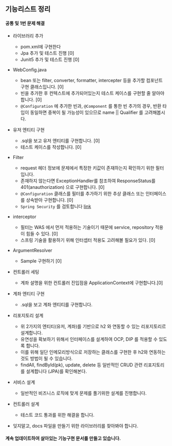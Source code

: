 ## 기능리스트 정리

#### 공통 및 1번 문제 해결 

* 라이브러리 추가
  * pom.xml에 구현한다
  * Jpa 추가 및 테스트 진행 [0]
  * Junit5 추가 및 테스트 진행 [0]

* WebConfig.java
  * bean 또는 filter, converter, formatter, intercepter 등을 추가할 컴포넌트 구현 클래스입니다. [0]
  * 빈을 추가한 후 컨텍스트에 추가되어있는지 테스트 케이스를 구현할 줄 알아야합니다. [0]
  * `@Configuration` 에 추가한 빈과, `@Component` 를 통한 빈 추가의 경우, 반환 타입이 동일하면 중복이 될 가능성이 있으므로 name || Qualifier 를 고려해봅시다.

* 유저 엔티티 구현
  * .sql을 보고 유저 엔티티를 구현합니다. [0]
  * 테스트 케이스를 작성합니다. [0]
 
* Filter
  * request 헤더 정보에 문제에서 특정한 키값이 존재하는지 확인하기 위한 필터입니다.
  * 존재하지 않는다면 ExceptionHandler를 참조하여 ResponseStatus를 401(anauthorization) 으로 구현합니다. [0]
  * `@Configuration` 클래스를 필터를 추가하기 위한 추상 클래스 또는 인터페이스를 상속받아 구현합니다. [0]
  * `Spring Security` 를 검토합니다 [link](https://kimchanjung.github.io/programming/2020/07/01/spring-security-01/)


* interceptor
  * 필터는 WAS 에서 먼저 적용하는 기술이기 때문에 service, repository 적용이 힘들 수 있다. [0]
  * 스프링 기술을 활용하기 위해 인터셉터 적용도 고려해볼 필요가 있다. [0]

* ArgumentResolver
  * Sample 구현하기 [0]

* 컨트롤러 세팅
  * 계좌 설명을 위한 컨트롤러 진입점을 ApplicationContext에 구현합니다.[0]

* 계좌 엔티티 구현
  * .sql을 보고 계좌 엔티티를 구현합니다.
  
* 리포지토리 설계
  * 위 2가지의 엔티티(유저, 계좌)를 기반으로 h2 와 연동할 수 있는 리포지토리르 설계합니다.
  * 유연성을 확보하기 위해서 인터페이스를 설계하여 OCP, DIP 를 적용할 수 있도록 합니다.
  * 이를 위해 일단 인메모리방식으로 저장하는 클래스를 구현한 후 h2와 연동하는 것도 방법이 될 수 있습니다.
  * findAll, findById(pk), update, delete 등 일반적인 CRUD 관련 리포지토리를 설계합니다 (JPA)를 확인해본다.

* 서비스 설계
  * 일반적인 비즈니스 로직에 맞게 문제를 풀기위한 설계를 진행합니다.
* 컨트롤러 설계
  * 테스트 코드 통과를 위한 해결을 합니다.
  
* 잊지말고, docs 파일을 만들기 위한 라이브러리를 찾아봐야 합니다.
#### 계속 업데이트하여 살아있는 기능구현 문서를 만들고 있습니다.
